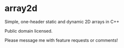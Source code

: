 array2d
=======

Simple, one-header static and dynamic 2D arrays in C++

Public domain licensed.


Please message me with feature requests or comments!

